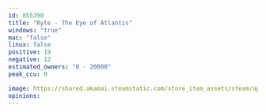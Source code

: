 ```yaml
---
id: 855390
title: "Ryte - The Eye of Atlantis"
windows: "true"
mac: "false"
linux: false
positive: 19
negative: 12
estimated_owners: "0 - 20000"
peak_ccu: 0

image: https://shared.akamai.steamstatic.com/store_item_assets/steam/apps/855390/header.jpg?t=1616520911
opinions:
---
```


